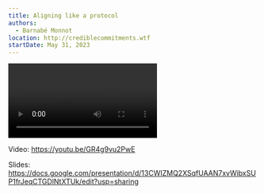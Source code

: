 ```yaml
---
title: Aligning like a protocol
authors:
  - Barnabé Monnot
location: http://crediblecommitments.wtf
startDate: May 31, 2023
---
```


<video src="https://youtu.be/GR4g9vu2PwE"></video>

Video: <https://youtu.be/GR4g9vu2PwE>

Slides: <https://docs.google.com/presentation/d/13CWIZMQ2XSqfUAAN7xvWibxSUP1frJeqCTGDlNtXTUk/edit?usp=sharing>

